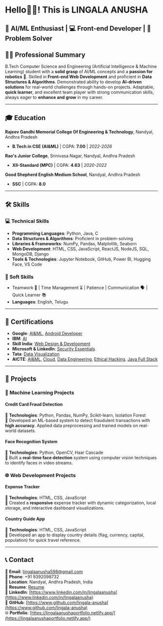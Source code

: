 # Hello👋😊! This is LINGALA ANUSHA
## 🤖 AI/ML Enthusiast | 💻 Front-end Developer | 🧩 Problem Solver
## 👩‍💻 Professional Summary  
B.Tech Computer Science and Engineering (Artificial Intelligence & Machine Learning) student with a **solid grasp** of AI/ML concepts and a **passion for robotics** 🚀. Skilled in **Front-end Web Development** and proficient in **Data Structures & Algorithms**. Demonstrated ability to develop **AI-driven solutions** for real-world challenges through hands-on projects. Adaptable, **quick learner**, and excellent team player with strong communication skills, always eager to **enhance and grow** in my career.  

---

## 🎓 Education  
**Rajeev Gandhi Memorial College Of Engineering & Technology**, Nandyal, Andhra Pradesh  
- **B.Tech in CSE (AI&ML)** | CGPA: **7.00** | *2022-2026*  

**Rao's Junior College**, Srinivasa Nagar, Nandyal, Andhra Pradesh  
- **XII-Standard (MPC)** | CGPA: **4.63** | *2020-2022*  

**Good Shepherd English Medium School**, Nandyal, Andhra Pradesh  
- **SSC** | CGPA: **8.0**  

---

## 🛠️ Skills  
### 💻 **Technical Skills**  
- **Programming Languages**: Python, Java, C  
- **Data Structures & Algorithms**: Proficient in problem-solving  
- **Libraries & Frameworks**: NumPy, Pandas, Matplotlib, Seaborn  
- **Web Development**: HTML, CSS, JavaScript, ReactJS, NodeJS, SQL, MongoDB, Django  
- **Tools & Technologies**: Jupyter Notebook, GitHub, Power BI, Hugging Face, VS Code  

### 🌟 **Soft Skills**  
- Teamwork 🤝 | Time Management ⏳ | Patience | Communication 🗣️ | Quick Learner 📚  
- **Languages**: English, Telugu  

---

## 📜 Certifications  
- **Google**: [AI&ML](https://drive.google.com/file/d/1BkAhUHozJAqr3gDOmzd8KU-kxg_iC3Rc/view?usp=sharing), [Android Developer](https://drive.google.com/file/d/1GKd7c6lhgs-dCB0V_pK9hqZvi929MCmh/view?usp=sharing)  
- **IBM**: [AI](https://drive.google.com/file/d/1hgcy7xfIwXHf6dFKarOawOi3osFkmU3n/view?usp=sharing)  
- **Skill India**: [Web Design & Development](https://drive.google.com/file/d/1bAi5iQ9XfRtn7ZfJlxI-17r4gi7zOAHt/view?usp=sharing)  
- **Microsoft & LinkedIn**: [Security Essentials](https://drive.google.com/file/d/16pgTU6nNNAwsEc1REzwYyNe_zZo9iyBc/view?usp=sharing)  
- **Tata**: [Data Visualization](https://drive.google.com/file/d/1SeSa_KGEKKYzrvLYrnmeY1HLBqE-cR7o/view?usp=sharing)  
- **AICTE**: [AI&ML](https://drive.google.com/file/d/1F_kuyDB-zul23LOcOea4RyC8IvA_2NfG/view?usp=sharing), [Cloud](https://drive.google.com/file/d/1PuCHW61-HFwiae28ZDwB27mdmyUc7mHH/view?usp=sharing), [Data Engineering](https://drive.google.com/file/d/1T0AIdDirwKtnaaobsep8RygFGxD6wYXf/view?usp=sharing), [Ethical Hacking](https://drive.google.com/file/d/1JoHrHeiZfIzkljh7l99y5FKsvUjJVJT_/view?usp=sharing), [Java Full Stack](https://drive.google.com/file/d/1oCYRQauC3naBiJwCPdGNK8ZVtMCb5kH_/view?usp=sharing)  

---

## 🚀 Projects  

### 🤖 **Machine Learning Projects**  
#### **Credit Card Fraud Detection**  
🔹 **Technologies**: Python, Pandas, NumPy, Scikit-learn, Isolation Forest  
🔹 Developed an ML-based system to detect fraudulent transactions with **high accuracy**. Applied data preprocessing and trained models on real-world datasets.  

#### **Face Recognition System**  
🔹 **Technologies**: Python, OpenCV, Haar Cascade  
🔹 Built a **real-time face detection** system using computer vision techniques to identify faces in video streams.  

### 🌐 **Web Development Projects**  
#### **Expense Tracker**  
🔹 **Technologies**: HTML, CSS, JavaScript  
🔹 Created a **responsive** expense tracker with dynamic categorization, local storage, and interactive dashboard visualizations.  

#### **Country Guide App**  
🔹 **Technologies**: HTML, CSS, JavaScript  
🔹 Developed an app to display country details (flag, currency, capital, population) for quick travel reference.  

---

## 📞 Contact  
📧 **Email**: [lingalaanusha598@gmail.com](mailto:lingalaanusha598@gmail.com)  
📱 **Phone**: +91 9392098732  
📍 **Location**: Nandyal, Andhra Pradesh, India  
📄 **Resume**: [Resume](https://drive.google.com/file/d/1oDF2N1vS2x8pW6eTo-wKhJJoHBGftluS/view?usp=sharing)  
🔗 **LinkedIn**: [https://www.linkedin.com/in/lingalaanusha](https://www.linkedin.com/in/lingalaanusha)  
🐙 **GitHub**: [https://www.github.com/lingala-anusha](https://www.github.com/lingala-anusha)  
🌐 **Portfolio**: [https://lingalaanushaportfolio.netlify.app/](https://lingalaanushaportfolio.netlify.app/)